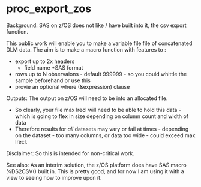 # proc_export_zos

Background:
  SAS on z/OS does not like / have built into it, the csv export function.

This public work will enable you to make a variable file file of concatenated DLM data.
  The aim is to make a macro function with features to :
  * export up to 2x headers
    * field name
    *SAS format
  * rows up to N observaions - default 999999 - so you could whittle the sample beforehand or use this
  * provie an optional where (&expression) clause

Outputs:
  The output on z/OS will need to be into an allocated file.
  * So clearly, your file max lrecl will need to be able to hold this data - which is going to flex in size depending on column count and width of data
  * Therefore results for *all* datasets may vary or fail at times - depending on the dataset - too many columns, or data too wide - could exceed max lrecl.

Disclaimer:
  So this is intended for non-critical work.
  
See also:
  As an interim solution, the z/OS platform does have SAS macro %DS2CSV() built in.
  This is pretty good, and for now I am using it with a view to seeing how to improve upon it.
